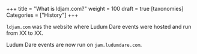 +++
title = "What is ldjam.com?"
weight = 100
draft = true
[taxonomies]
Categories = ["History"]
+++

`ldjam.com` was the website where Ludum Dare events were hosted and run from XX to XX.

Ludum Dare events are now run on `jam.ludumdare.com`.
